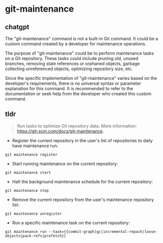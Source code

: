 # git-maintenance 
## chatgpt 
The "git-maintenance" command is not a built-in Git command. It could be a custom command created by a developer for maintenance operations.

The purpose of "git-maintenance" could be to perform maintenance tasks on a Git repository. These tasks could include pruning old, unused branches, removing stale references or orphaned objects, garbage collecting unreferenced objects, optimizing repository size, etc.

Since the specific implementation of "git-maintenance" varies based on the developer's requirements, there is no universal syntax or parameter explanation for this command. It is recommended to refer to the documentation or seek help from the developer who created this custom command. 

## tldr 
 
> Run tasks to optimize Git repository data.
> More information: <https://git-scm.com/docs/git-maintenance>.

- Register the current repository in the user's list of repositories to daily have maintenance run:

`git maintenance register`

- Start running maintenance on the current repository:

`git maintenance start`

- Halt the background maintenance schedule for the current repository:

`git maintenance stop`

- Remove the current repository from the user's maintenance repository list:

`git maintenance unregister`

- Run a specific maintenance task on the current repository:

`git maintenance run --task={{commit-graph|gc|incremental-repack|loose-objects|pack-refs|prefetch}}`
